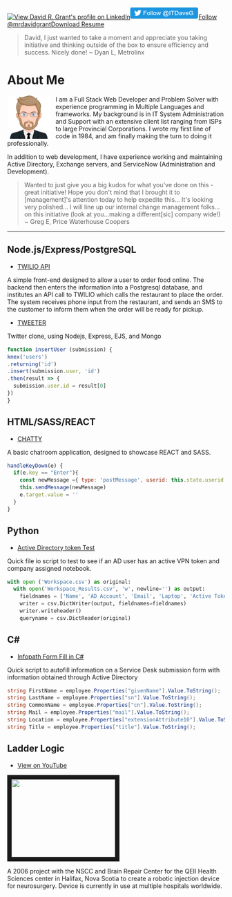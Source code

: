 <div width="100%" style="margin: 0 auto"><a class="linkedin-button" href="https://ca.linkedin.com/in/mrdavidgrant" target="blank"><img width="30%" height="28px" alt="View David R. Grant's profile on LinkedIn" src="https://static.licdn.com/scds/common/u/img/webpromo/btn_viewmy_160x25.png" border="0" height="28px"></a><a href="https://twitter.com/ITDaveG" target="blank"><img height="28px" src="images/twitterFollow.png" border="0"></a><a class="github-button" aria-label="Follow @mrdavidgrant on GitHub" href="https://github.com/mrdavidgrant" data-size="large" width="30%">Follow @mrdavidgrant</a><a class="button" aria-label="Download my Resume" href="https://mrdavidgrant.github.io/David_Grant_Resume.pdf" data-size="large">Download Resume</a></div>

> David, I just wanted to take a moment and appreciate you taking initiative and thinking outside of the box to ensure efficiency and success. Nicely done!
~ Dyan L, Metrolinx

# About Me

<img src="./images/myAvatar.svg" width="100px" height="100px" style="float: left; margin-right: 12px">

I am a Full Stack Web Developer and Problem Solver with experience programming in Multiple Languages and frameworks.  My background is in IT System Administration and Support with an extensive client list ranging from ISPs to large Provincial Corporations.  I wrote my first line of code in 1984, and am finally making the turn to doing it professionally. 

In addition to web development, I have experience working and maintaining Active Directory, Exchange servers, and ServiceNow (Administration and Development).


> Wanted to just give you a big kudos for what you've done on this - great initiative! Hope you don't mind that I brought it to [management]'s attention today to help expedite this... It's looking very polished... I will line up our internal change management folks... on this initiative (look at you...making a different[sic] company wide!)
~ Greg E, Price Waterhouse Coopers

***************

## Node.js/Express/PostgreSQL
- <a href="https://mrdavidgrant.github.io/the-eating-place">TWILIO API</a> 

A simple front-end designed to allow a user to order food online.  The backend then enters the information into a Postgresql database, and institutes an API call to TWILIO which calls the restaurant to place the order. The system receives phone input from the restaurant, and sends an SMS to the customer to inform them when the order will be ready for pickup.

- <a href="https://mrdavidgrant.github.io/tweeter/">TWEETER</a>

Twitter clone, using Nodejs, Express, EJS, and Mongo

```javascript
function insertUser (submission) {
knex('users')
.returning('id')
.insert(submission.user, 'id')
.then(result => {
  submission.user.id = result[0]
})
}
```

## HTML/SASS/REACT
- <a href='https://mrdavidgrant.github.io/chatty/'>CHATTY</a>

A basic chatroom application, designed to showcase REACT and SASS.

```javascript
handleKeyDown(e) {
  if(e.key == "Enter"){
    const newMessage ={ type: 'postMessage', userid: this.state.userid, username: this.state.currentUser.name, content: e.target.value}
    this.sendMessage(newMessage)
    e.target.value = ''
  }
}
```

## Python
- <a href="https://mrdavidgrant.github.io/workspace_token_test/">Active Directory token Test</a>

Quick file io script to test to see if an AD user has an active VPN token and company assigned notebook.

```python
with open ('Workspace.csv') as original:
  with open('Workspace_Results.csv', 'w', newline='') as output:
    fieldnames = ['Name', 'AD Account', 'Email', 'Laptop', 'Active Token', 'WebEx']
    writer = csv.DictWriter(output, fieldnames=fieldnames)
    writer.writeheader()
    queryname = csv.DictReader(original)
```
## C# #
- <a href="https://mrdavidgrant.github.io/infopath_forms/">Infopath Form Fill in C#</a>

Quick script to autofill information on a Service Desk submission form with information obtained through Active Directory

```c#
string FirstName = employee.Properties["givenName"].Value.ToString();
string LastName = employee.Properties["sn"].Value.ToString();
string CommonName = employee.Properties["cn"].Value.ToString();
string Mail = employee.Properties["mail"].Value.ToString();
string Location = employee.Properties["extensionAttribute10"].Value.ToString();
string Title = employee.Properties["title"].Value.ToString();
```

## Ladder Logic
- <a href="https://www.youtube.com/watch?v=bZGecEJN5HI">View on YouTube</a>
<div width="100%" margin="0 auto">
<a href="https://www.youtube.com/watch?feature-player_embedded&v=bZGecEJN5HI" target="_blank"><img src="https://img.youtube.com/vi/bZGecEJN5HI/3.jpg" width="240px" height="180px" border="10" style="margin: 0 auto" /></a></div>

A 2006 project with the NSCC and Brain Repair Center for the QEII Health Sciences center in Halifax, Nova Scotia to create a robotic injection device for neurosurgery.  Device is currently in use at multiple hospitals worldwide.

<!-- Place this tag in your head or just before your close body tag. -->
<script async defer src="https://buttons.github.io/buttons.js"></script>
